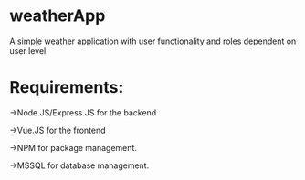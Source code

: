 # weatherApp
A simple weather application with user functionality and roles dependent on user level

# Requirements:
  ->Node.JS/Express.JS for the backend
  
  ->Vue.JS for the frontend
  
  ->NPM for package management.
  
  ->MSSQL for database management.
